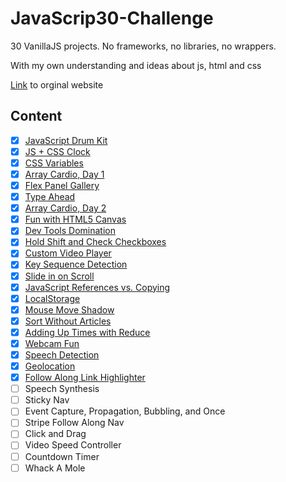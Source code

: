 # JavaScrip30-Challenge

30 VanillaJS projects. No frameworks, no libraries, no wrappers.

With my own understanding and ideas about js, html and css

[Link](https://javascript30.com/) to orginal website

## Content
 - [x] [JavaScript Drum Kit](https://github.com/zzkzzzz/JavaScript30-Challenge/tree/master/01%20-%20Drum%20Kit)
 - [x] [JS + CSS Clock](https://github.com/zzkzzzz/JavaScript30-Challenge/tree/master/02%20-%20JS%20and%20CSS%20Clock)
 - [x] [CSS Variables](https://github.com/zzkzzzz/JavaScript30-Challenge/tree/master/03%20-%20CSS%20Variables)
 - [x] [Array Cardio, Day 1](https://github.com/zzkzzzz/JavaScript30-Challenge/tree/master/04%20-%20Array%20Cardio%20Day%201)
 - [x] [Flex Panel Gallery](https://github.com/zzkzzzz/JavaScript30-Challenge/tree/master/05%20-%20Flex%20Panel%20Gallery)
 - [x] [Type Ahead](https://github.com/zzkzzzz/JavaScript30-Challenge/tree/master/06%20-%20Type%20Ahead)
 - [x] [Array Cardio, Day 2](https://github.com/zzkzzzz/JavaScript30-Challenge/tree/master/07%20-%20Array%20Cardio%20Day%202)
 - [x] [Fun with HTML5 Canvas](https://github.com/zzkzzzz/JavaScript30-Challenge/tree/master/08%20-%20Fun%20with%20HTML5%20Canvas)
 - [x] [Dev Tools Domination](https://github.com/zzkzzzz/JavaScript30-Challenge/tree/master/09%20-%20Dev%20Tools%20Domination)
 - [x] [Hold Shift and Check Checkboxes](https://github.com/zzkzzzz/JavaScript30-Challenge/tree/master/10%20-%20Hold%20Shift%20and%20Check%20Checkboxes)
 - [x] [Custom Video Player](https://github.com/zzkzzzz/JavaScript30-Challenge/tree/master/11%20-%20Custom%20Video%20Player)
 - [x] [Key Sequence Detection](https://github.com/zzkzzzz/JavaScript30-Challenge/tree/master/12%20-%20Key%20Sequence%20Detection)
 - [x] [Slide in on Scroll](https://github.com/zzkzzzz/JavaScript30-Challenge/tree/master/13%20-%20Slide%20in%20on%20Scroll)
 - [x] [JavaScript References vs. Copying](https://github.com/zzkzzzz/JavaScript30-Challenge/tree/master/14%20-%20JavaScript%20References%20VS%20Copying)
 - [x] [LocalStorage](https://github.com/zzkzzzz/JavaScript30-Challenge/tree/master/15%20-%20LocalStorage)
 - [x] [Mouse Move Shadow](https://github.com/zzkzzzz/JavaScript30-Challenge/tree/master/16%20-%20Mouse%20Move%20Shadow)
 - [x] [Sort Without Articles](https://github.com/zzkzzzz/JavaScript30-Challenge/tree/master/17%20-%20Sort%20Without%20Articles)
 - [x] [Adding Up Times with Reduce](https://github.com/zzkzzzz/JavaScript30-Challenge/tree/master/18%20-%20Adding%20Up%20Times%20with%20Reduce)
 - [x] [Webcam Fun](https://github.com/zzkzzzz/JavaScript30-Challenge/tree/master/19%20-%20Webcam%20Fun)
 - [x] [Speech Detection](https://github.com/zzkzzzz/JavaScript30-Challenge/tree/master/20%20-%20Speech%20Detection)
 - [x] [Geolocation](https://github.com/zzkzzzz/JavaScript30-Challenge/tree/master/21%20-%20Geolocation)
 - [x] [Follow Along Link Highlighter](https://github.com/zzkzzzz/JavaScript30-Challenge/tree/master/22%20-%20Follow%20Along%20Link%20Highlighter)
 - [ ] Speech Synthesis
 - [ ] Sticky Nav
 - [ ] Event Capture, Propagation, Bubbling, and Once
 - [ ] Stripe Follow Along Nav
 - [ ] Click and Drag
 - [ ] Video Speed Controller
 - [ ] Countdown Timer
 - [ ] Whack A Mole
